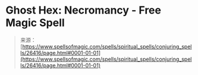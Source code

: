 <!--yml

category: 未分类

date: 2024-06-12 19:14:21

-->

# Ghost Hex: Necromancy - Free Magic Spell

> 来源：[https://www.spellsofmagic.com/spells/spiritual_spells/conjuring_spells/26416/page.html#0001-01-01](https://www.spellsofmagic.com/spells/spiritual_spells/conjuring_spells/26416/page.html#0001-01-01)
